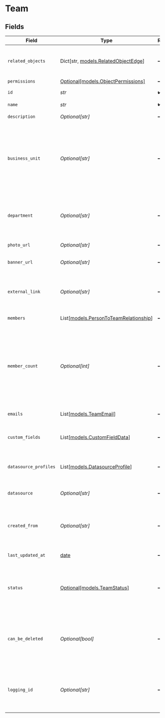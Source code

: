 # Team


## Fields

| Field                                                                                                                                                        | Type                                                                                                                                                         | Required                                                                                                                                                     | Description                                                                                                                                                  |
| ------------------------------------------------------------------------------------------------------------------------------------------------------------ | ------------------------------------------------------------------------------------------------------------------------------------------------------------ | ------------------------------------------------------------------------------------------------------------------------------------------------------------ | ------------------------------------------------------------------------------------------------------------------------------------------------------------ |
| `related_objects`                                                                                                                                            | Dict[str, [models.RelatedObjectEdge](../models/relatedobjectedge.md)]                                                                                        | :heavy_minus_sign:                                                                                                                                           | A list of objects related to a source object.                                                                                                                |
| `permissions`                                                                                                                                                | [Optional[models.ObjectPermissions]](../models/objectpermissions.md)                                                                                         | :heavy_minus_sign:                                                                                                                                           | N/A                                                                                                                                                          |
| `id`                                                                                                                                                         | *str*                                                                                                                                                        | :heavy_check_mark:                                                                                                                                           | Unique identifier                                                                                                                                            |
| `name`                                                                                                                                                       | *str*                                                                                                                                                        | :heavy_check_mark:                                                                                                                                           | Team name                                                                                                                                                    |
| `description`                                                                                                                                                | *Optional[str]*                                                                                                                                              | :heavy_minus_sign:                                                                                                                                           | A description of the team                                                                                                                                    |
| `business_unit`                                                                                                                                              | *Optional[str]*                                                                                                                                              | :heavy_minus_sign:                                                                                                                                           | Typically the highest level organizational unit; generally applies to bigger companies with multiple distinct businesses.                                    |
| `department`                                                                                                                                                 | *Optional[str]*                                                                                                                                              | :heavy_minus_sign:                                                                                                                                           | An organizational unit where everyone has a similar task, e.g. `Engineering`.                                                                                |
| `photo_url`                                                                                                                                                  | *Optional[str]*                                                                                                                                              | :heavy_minus_sign:                                                                                                                                           | A link to the team's photo.                                                                                                                                  |
| `banner_url`                                                                                                                                                 | *Optional[str]*                                                                                                                                              | :heavy_minus_sign:                                                                                                                                           | A link to the team's banner photo.                                                                                                                           |
| `external_link`                                                                                                                                              | *Optional[str]*                                                                                                                                              | :heavy_minus_sign:                                                                                                                                           | Link to a team page on the internet or your company's intranet                                                                                               |
| `members`                                                                                                                                                    | List[[models.PersonToTeamRelationship](../models/persontoteamrelationship.md)]                                                                               | :heavy_minus_sign:                                                                                                                                           | The members on this team                                                                                                                                     |
| `member_count`                                                                                                                                               | *Optional[int]*                                                                                                                                              | :heavy_minus_sign:                                                                                                                                           | Number of members on this team (recursive; includes all individuals that belong to this team, and all individuals that belong to a subteam within this team) |
| `emails`                                                                                                                                                     | List[[models.TeamEmail](../models/teamemail.md)]                                                                                                             | :heavy_minus_sign:                                                                                                                                           | The emails for this team                                                                                                                                     |
| `custom_fields`                                                                                                                                              | List[[models.CustomFieldData](../models/customfielddata.md)]                                                                                                 | :heavy_minus_sign:                                                                                                                                           | Customizable fields for additional team information.                                                                                                         |
| `datasource_profiles`                                                                                                                                        | List[[models.DatasourceProfile](../models/datasourceprofile.md)]                                                                                             | :heavy_minus_sign:                                                                                                                                           | The datasource profiles of the team                                                                                                                          |
| `datasource`                                                                                                                                                 | *Optional[str]*                                                                                                                                              | :heavy_minus_sign:                                                                                                                                           | the data source of the team, e.g. GDRIVE                                                                                                                     |
| `created_from`                                                                                                                                               | *Optional[str]*                                                                                                                                              | :heavy_minus_sign:                                                                                                                                           | For teams created from docs, the doc title. Otherwise empty.                                                                                                 |
| `last_updated_at`                                                                                                                                            | [date](https://docs.python.org/3/library/datetime.html#date-objects)                                                                                         | :heavy_minus_sign:                                                                                                                                           | when this team was last updated.                                                                                                                             |
| `status`                                                                                                                                                     | [Optional[models.TeamStatus]](../models/teamstatus.md)                                                                                                       | :heavy_minus_sign:                                                                                                                                           | whether this team is fully processed or there are still unprocessed operations that'll affect it                                                             |
| `can_be_deleted`                                                                                                                                             | *Optional[bool]*                                                                                                                                             | :heavy_minus_sign:                                                                                                                                           | can this team be deleted. Some manually ingested teams like GCS_CSV or PUSH_API cannot                                                                       |
| `logging_id`                                                                                                                                                 | *Optional[str]*                                                                                                                                              | :heavy_minus_sign:                                                                                                                                           | The logging id of the team used in scrubbed logs, client analytics, and metrics.                                                                             |